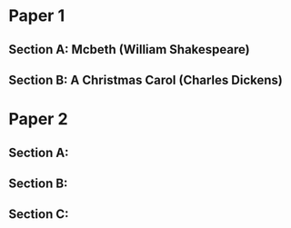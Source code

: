# Paper 1

## Section A: Mcbeth (William Shakespeare)



## Section B: A Christmas Carol (Charles Dickens)



# Paper 2

## Section A:



## Section B:



## Section C:

